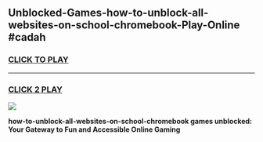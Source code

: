 
## Unblocked-Games-how-to-unblock-all-websites-on-school-chromebook-Play-Online #cadah
<h3>
<a href="https://news.freeplayer.one?title=how-to-unblock-all-websites-on-school-chromebook&ref=3">CLICK TO PLAY</a></h3>
<hr>

<h3>
<a href="https://news.freeplayer.one?title=how-to-unblock-all-websites-on-school-chromebook&ref=3">CLICK 2 PLAY</a>
  
</h3>

<a href="https://news.freeplayer.one?title=how-to-unblock-all-websites-on-school-chromebook&ref=3"><img src="https://clearcache.store/games.png"></a>


**how-to-unblock-all-websites-on-school-chromebook games unblocked: Your Gateway to Fun and Accessible Online Gaming**
